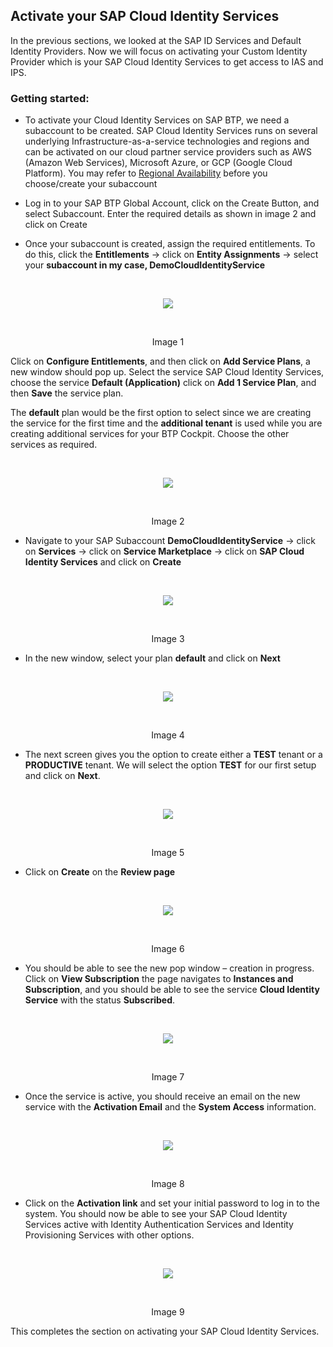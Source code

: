 ## Activate your SAP Cloud Identity Services 

In the previous sections, we looked at the SAP ID Services and Default Identity Providers. Now we will focus on activating your Custom Identity Provider which is your SAP Cloud Identity Services to get access to IAS and IPS.  

### Getting started:

- To activate your Cloud Identity Services on SAP BTP, we need a subaccount to be created. SAP Cloud Identity Services runs on several underlying Infrastructure-as-a-service technologies and regions and can be activated on our cloud partner service providers such as AWS (Amazon Web Services), Microsoft Azure, or GCP (Google Cloud Platform). You may refer to [Regional Availability](https://help.sap.com/docs/identity-authentication/identity-authentication/regional-availability?q=data%20center) before you choose/create your subaccount  

- Log in to your SAP BTP Global Account, click on the Create Button, and select Subaccount. Enter the required details as shown in image 2 and click on Create 

- Once your subaccount is created, assign the required entitlements. To do this, click the **Entitlements** -> click on **Entity Assignments** -> select your **subaccount in my case, DemoCloudIdentityService**

<br>
<p align="center"> 
<img src="images/3.1_Entitlements.png"> 
</p>
<br>
<p align="center" <b>Image 1</b> </p>

Click on **Configure Entitlements**, and then click on **Add Service Plans**, a new window should pop up. Select the service SAP Cloud Identity Services, choose the service **Default (Application)** click on **Add 1 Service Plan**, and then **Save** the service plan.  

The **default** plan would be the first option to select since we are creating the service for the first time and the **additional tenant** is used while you are creating additional services for your BTP Cockpit. Choose the other services as required. 

<br>
<p align="center"> 
<img src="images/3.2_DefaultPlan.png"> 
</p>
<br>
<p align="center" <b>Image 2</b> </p>

- Navigate to your SAP Subaccount **DemoCloudIdentityService** -> click on **Services** -> click on **Service Marketplace** -> click on **SAP Cloud Identity Services** and click on **Create** 

<br>
<p align="center"> 
<img src="images/3.3_CreatePlan.png"> 
</p>
<br>
<p align="center" <b>Image 3</b> </p>

- In the new window, select your plan **default** and click on **Next**

<br>
<p align="center"> 
<img src="images/3.4_SelectPlan.png"> 
</p>
<br>
<p align="center" <b>Image 4</b> </p>

- The next screen gives you the option to create either a **TEST** tenant or a **PRODUCTIVE** tenant. We will select the option **TEST** for our first setup and click on **Next**.

<br>
<p align="center"> 
<img src="images/3.5 _ServiceType-Test.png"> 
</p>
<br>
<p align="center" <b>Image 5</b> </p>

- Click on **Create** on the **Review page** 

<br>
<p align="center"> 
<img src="images/3.6_CreateIAS.png"> 
</p>
<br>
<p align="center" <b>Image 6</b> </p>

- You should be able to see the new pop window – creation in progress. Click on **View Subscription** the page navigates to **Instances and Subscription**, and you should be able to see the service **Cloud Identity Service** with the status **Subscribed**.

<br>
<p align="center"> 
<img src="images/3.7_Subscribed.png"> 
</p>
<br>
<p align="center" <b>Image 7</b> </p>

- Once the service is active, you should receive an email on the new service with the **Activation Email** and the **System Access** information.

<br>
<p align="center"> 
<img src="images/3.8_Email.png"> 
</p>
<br>
<p align="center" <b>Image 8</b> </p>

- Click on the **Activation link** and set your initial password to log in to the system. You should now be able to see your SAP Cloud Identity Services active with Identity Authentication Services and Identity Provisioning Services with other options.

<br>
<p align="center"> 
<img src="images/3.9_AccountActive.png"> 
</p>
<br>
<p align="center" <b>Image 9</b> </p>

This completes the section on activating your SAP Cloud Identity Services. 

